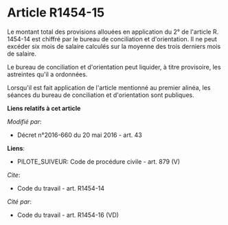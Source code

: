 # Article R1454-15

Le montant total des provisions allouées en application du 2° de l'article R. 1454-14 est chiffré par le bureau de
conciliation et d'orientation. Il ne peut excéder six mois de salaire calculés sur la moyenne des trois derniers mois de
salaire. 

Le bureau de conciliation et d'orientation peut liquider, à titre provisoire, les astreintes qu'il a ordonnées. 

Lorsqu'il est fait application de l'article mentionné au premier alinéa, les séances du bureau de conciliation et
d'orientation sont publiques.

**Liens relatifs à cet article**

_Modifié par_:

  - Décret n°2016-660 du 20 mai 2016 - art. 43

**Liens**:

  - PILOTE_SUIVEUR: Code de procédure civile - art. 879 (V)

_Cite_:

  - Code du travail - art. R1454-14

_Cité par_:

  - Code du travail - art. R1454-16 (VD)
